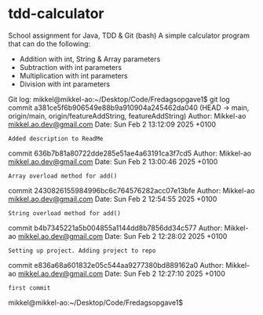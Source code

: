 # tdd-calculator

School assignment for Java, TDD & Git (bash)
A simple calculator program that can do the following:
- Addition with int, String & Array parameters
- Subtraction with int parameters
- Multiplication with int parameters
- Division with int parameters

Git log:
mikkel@mikkel-ao:~/Desktop/Code/Fredagsopgave1$ git log
commit a381ce5f6b906549e88b9a910904a245462da040 (HEAD -> main, origin/main, origin/featureAddString, featureAddString)
Author: Mikkel-ao <mikkel.ao.dev@gmail.com>
Date:   Sun Feb 2 13:12:09 2025 +0100

    Added description to ReadMe

commit 636b7b81a80722dde285e51ae4a63191ca3f7cd5
Author: Mikkel-ao <mikkel.ao.dev@gmail.com>
Date:   Sun Feb 2 13:00:46 2025 +0100

    Array overload method for add()

commit 2430826155984996bc6c764576282acc07e13bfe
Author: Mikkel-ao <mikkel.ao.dev@gmail.com>
Date:   Sun Feb 2 12:54:55 2025 +0100

    String overload method for add()

commit b4b7345221a5b004855a1144dd8b7856dd34c577
Author: Mikkel-ao <mikkel.ao.dev@gmail.com>
Date:   Sun Feb 2 12:28:02 2025 +0100

    Setting up project. Adding project to repo

commit e836a68a601832e05c544aa9277380bd889162a0
Author: Mikkel-ao <mikkel.ao.dev@gmail.com>
Date:   Sun Feb 2 12:27:10 2025 +0100

    first commit
mikkel@mikkel-ao:~/Desktop/Code/Fredagsopgave1$ 
